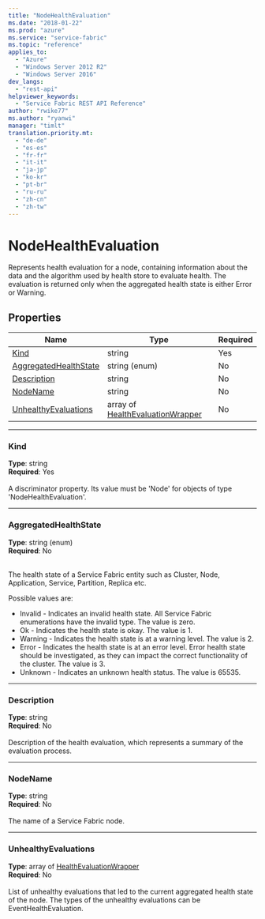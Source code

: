 ```yaml
---
title: "NodeHealthEvaluation"
ms.date: "2018-01-22"
ms.prod: "azure"
ms.service: "service-fabric"
ms.topic: "reference"
applies_to: 
  - "Azure"
  - "Windows Server 2012 R2"
  - "Windows Server 2016"
dev_langs: 
  - "rest-api"
helpviewer_keywords: 
  - "Service Fabric REST API Reference"
author: "rwike77"
ms.author: "ryanwi"
manager: "timlt"
translation.priority.mt: 
  - "de-de"
  - "es-es"
  - "fr-fr"
  - "it-it"
  - "ja-jp"
  - "ko-kr"
  - "pt-br"
  - "ru-ru"
  - "zh-cn"
  - "zh-tw"
---
```

# NodeHealthEvaluation

Represents health evaluation for a node, containing information about the data and the algorithm used by health store to evaluate health. The evaluation is returned only when the aggregated health state is either Error or Warning.

## Properties

| Name | Type | Required |
| --- | --- | --- |
| [Kind](#kind) | string | Yes |
| [AggregatedHealthState](#aggregatedhealthstate) | string (enum) | No |
| [Description](#description) | string | No |
| [NodeName](#nodename) | string | No |
| [UnhealthyEvaluations](#unhealthyevaluations) | array of [HealthEvaluationWrapper](sfclient-v61-model-healthevaluationwrapper.md) | No |

____
### Kind
__Type__: string <br/>
__Required__: Yes <br/>
<br/>
A discriminator property. Its value must be 'Node' for objects of type 'NodeHealthEvaluation'.

____
### AggregatedHealthState
__Type__: string (enum) <br/>
__Required__: No<br/>
<br/>


The health state of a Service Fabric entity such as Cluster, Node, Application, Service, Partition, Replica etc.

Possible values are: 

  - Invalid - Indicates an invalid health state. All Service Fabric enumerations have the invalid type. The value is zero.
  - Ok - Indicates the health state is okay. The value is 1.
  - Warning - Indicates the health state is at a warning level. The value is 2.
  - Error - Indicates the health state is at an error level. Error health state should be investigated, as they can impact the correct functionality of the cluster. The value is 3.
  - Unknown - Indicates an unknown health status. The value is 65535.



____
### Description
__Type__: string <br/>
__Required__: No<br/>
<br/>
Description of the health evaluation, which represents a summary of the evaluation process.

____
### NodeName
__Type__: string <br/>
__Required__: No<br/>
<br/>
The name of a Service Fabric node.

____
### UnhealthyEvaluations
__Type__: array of [HealthEvaluationWrapper](sfclient-v61-model-healthevaluationwrapper.md) <br/>
__Required__: No<br/>
<br/>
List of unhealthy evaluations that led to the current aggregated health state of the node. The types of the unhealthy evaluations can be EventHealthEvaluation.
